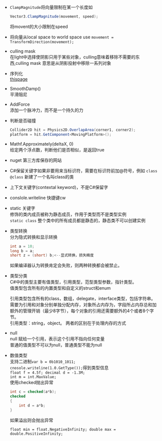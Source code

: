 - `ClampMagnitude`将向量限制在某一个长度如  
    ```csharp
    Vector3.ClampMagnitude(movement, speed);
    ```  
    将movent的大小限制在speed  
- 将向量从local space to world space use `movement = TransformDirection(movement);`  
- culling mask  
    在light中选择使阴影只用于某些对象，culling意味着移除不需要的东西,culling mask 意思是从阴影投射中移除一系列对象  
- 序列化  
    [thispage](https://zhuanlan.zhihu.com/p/76247383)  
- SmoothDamp()  
平滑阻尼  
- AddForce  
添加一个脉冲力，而不是一个持久的力
- 判断是否碰撞
    ```C#
    Collider2D hit = Physics2D.OverlapArea(corner1, corner2);
    platform = hit.GetComponent<MovingPlatform>();
    ```
- Mathf.Approximately(deltaX, 0)  
给定两个浮点数，判断他们是否相似，是返回true

- nuget 第三方库保存的网站  
- C#保留关键字如果非要用来当标识符，需要在标识符前加@符号，例如 `class @class` 新建了一个名叫class的类  
- 上下文关键字(contextal keyword)，不是C#保留字  
- conslole.writeline 快捷键cw  
- static 关键字  
    修饰的类内成员被称为静态成员，作用于类型而不是类型实例  
    `static class` 整个类中的所有成员都是静态的，静态类不可以创建实例  
- 类型转换  
    分为隐式转换和显示转换  
    ```C#
    int a = 10;
    long b = a;
    short z = (short) b;<--显式转换，损失精度
    ```
    如果编译器认为转换肯定会失败，则两种转换都会被禁止。  
- 类型分类  
C#中的类型主要有值类型，引用类型，范型类型参数，指针类型。  
值类型包含所有的内置类型和自定义的struct和enum
    
    引用类型包含所有的class，数组，delegate，interface类型，包括字符串。需要为引用和对象分别单独分配内存，对象所占内存为，字段所占内存总和加额外的管理开销（最少8字节），每个对象的引用还需要额外的4个或者8个字节。  
    引用类型：string，object。
    两者的区别在于处理内存的方式  
- null  
null 赋给一个引用，表示这个引用不指向任何变量  
普通的值类型不可以为null，普通类型不能为null  
- 数值类型  
支持二进制`var b = 0b1010_1011;`  
`cnosole.writeline(1.0.GetType());`得到类型信息  
`float f = 4.5f; decimal d = -1.3M;`  
`int m = int.MaxValue;`  
使用checked抛出异常
    ```C#
    int c = checked(a*b);
    checked
    {
        int d = a*b;
    }
    ```
    如果溢出则会抛出异常  

    `float min = float.NegativeInfinity;
    double max = double.PositiveInfinity;`